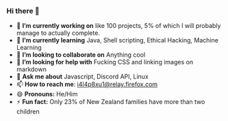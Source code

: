 ### Hi there 👋


- 🔭 **I’m currently working on** like 100 projects, 5% of which I will probably manage to actually complete.
- 🌱 **I’m currently learning** Java, Shell scripting, Ethical Hacking, Machine Learning
- 👯 **I’m looking to collaborate on** Anything cool
- 🤔 **I’m looking for help with** Fucking CSS and linking images on markdown
- 💬 **Ask me about** Javascript, Discord API, Linux
- 📫 **How to reach me**: [i4l4p8xu1@relay.firefox.com](https://www.youtube.com/watch?v=dQw4w9WgXcQ)
- 😄 **Pronouns:** He/Him
- ⚡ **Fun fact:** Only 23% of New Zealand families have more than two children 
